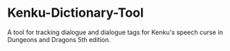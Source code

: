 # Kenku-Dictionary-Tool
 A tool for tracking dialogue and dialogue tags for Kenku's speech curse in Dungeons and Dragons 5th edition. 
